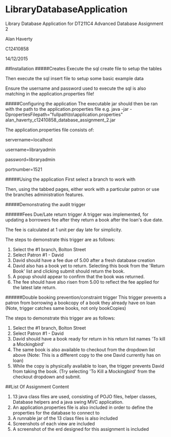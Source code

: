 # LibraryDatabaseApplication
Library Database Application for DT211C4 Advanced Database Assignment 2

Alan Haverty

C12410858

14/12/2015

##Installation
#####Creates
Execute the sql create file to setup the tables

Then execute the sql insert file to setup some basic example data

Ensure the username and password used to execute the sql is also matching in the application.properties file!

#####Configuring the application
The executable jar should then be ran with the path to the application.properties file
e.g. java -jar -DpropertiesFilepath="fullpath\to\application.properties" alan\_haverty\_c12410858\_database\_assignment\_2.jar

The application.properties file consists of:

servername=localhost

username=libraryadmin

password=libraryadmin

portnumber=1521

#####Using the application
First select a branch to work with

Then, using the tabbed pages, either work with a particular patron or use the branches administration features.

#####Demonstrating the audit trigger

######Fees Due/Late return trigger
A trigger was implemented, for updating a borrowers fee after they return a book after the loan's due date.

The fee is calculated at 1 unit per day late for simplicity.

The steps to demonstrate this trigger are as follows:

1. Select the #1 branch, Bolton Street
2. Select Patron #1 - David
3. David should have a fee due of 5.00 after a fresh database creation
4. David also has a book yet to return. Selecting this book from the 'Return Book' list and clicking submit should return the book.
5. A popup should appear to confirm that the book was returned.
6. The fee should have also risen from 5.00 to reflect the fee applied for the latest late return.

######Double booking prevention/constraint trigger
This trigger prevents a patron from borrowing a bookcopy of a book they already have on loan (Note, trigger catches same books, not only bookCopies)

The steps to demonstrate this trigger are as follows:

1. Select the #1 branch, Bolton Street
2. Select Patron #1 - David
3. David should have a book ready for return in his return list names 'To kill a Mockingbird'
4. The same book is also available to checkout from the dropdown list above (Note: This is a different copy to the one David currently has on loan)
5. While the copy is physically available to loan, the trigger prevents David from taking the book. (Try selecting 'To Kill a Mockingbird' from the checkout dropdown and submit.


##List Of Assignment Content
1. 13 java class files are used, consisting of POJO files, helper classes, Database helpers and a java swing MVC application.
2. An application.properties file is also included in order to define the properties for the database to connect to
3. A runnable jar of the 13 class files is also included
4. Screenshots of each view are included
5. A screenshot of the erd designed for this assignment is included
